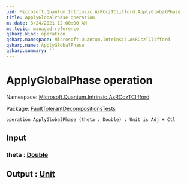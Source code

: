 ```yaml
---
uid: Microsoft.Quantum.Intrinsic.AsRCczTClifford.ApplyGlobalPhase
title: ApplyGlobalPhase operation
ms.date: 3/24/2021 12:00:00 AM
ms.topic: managed-reference
qsharp.kind: operation
qsharp.namespace: Microsoft.Quantum.Intrinsic.AsRCczTClifford
qsharp.name: ApplyGlobalPhase
qsharp.summary: ''
---
```


# ApplyGlobalPhase operation

Namespace: [Microsoft.Quantum.Intrinsic.AsRCczTClifford](xref:Microsoft.Quantum.Intrinsic.AsRCczTClifford)

Package: [FaultTolerantDecompositionsTests](https://nuget.org/packages/FaultTolerantDecompositionsTests)




```qsharp
operation ApplyGlobalPhase (theta : Double) : Unit is Adj + Ctl
```


## Input

### theta : [Double](xref:microsoft.quantum.lang-ref.double)





## Output : [Unit](xref:microsoft.quantum.lang-ref.unit)

